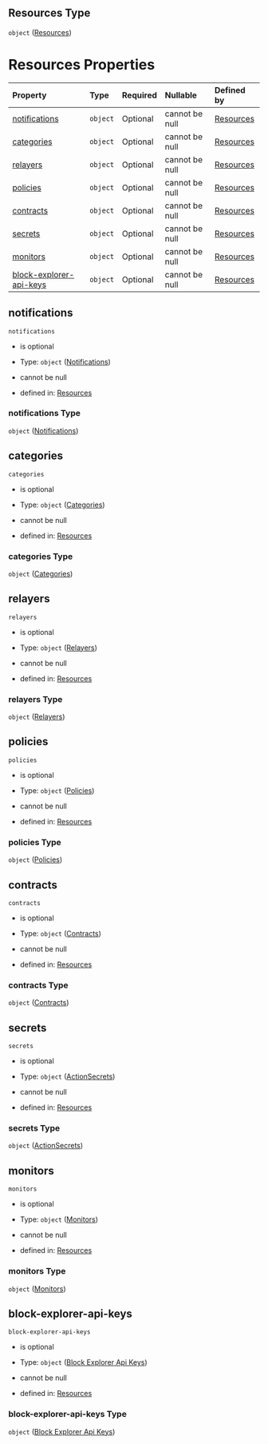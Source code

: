 ## Resources Type

`object` ([Resources](resources-properties-resources.md))

# Resources Properties

| Property                                            | Type     | Required | Nullable       | Defined by                                                                                                                                             |
| :-------------------------------------------------- | :------- | :------- | :------------- | :----------------------------------------------------------------------------------------------------------------------------------------------------- |
| [notifications](#notifications)                     | `object` | Optional | cannot be null | [Resources](resources-properties-resources-properties-notifications.md "#/properties/Resources/properties/notifications")                     |
| [categories](#categories)                           | `object` | Optional | cannot be null | [Resources](resources-properties-resources-properties-categories.md "#/properties/Resources/properties/categories")                           |
| [relayers](#relayers)                               | `object` | Optional | cannot be null | [Resources](resources-properties-resources-properties-relayers.md "#/properties/Resources/properties/relayers")                               |
| [policies](#policies)                               | `object` | Optional | cannot be null | [Resources](resources-properties-resources-properties-policies.md "#/properties/Resources/properties/policies")                               |
| [contracts](#contracts)                             | `object` | Optional | cannot be null | [Resources](resources-properties-resources-properties-contracts.md "#/properties/Resources/properties/contracts")                             |
| [secrets](#secrets)                                 | `object` | Optional | cannot be null | [Resources](resources-properties-resources-properties-actionsecrets.md "#/properties/Resources/properties/secrets")                           |
| [monitors](#monitors)                               | `object` | Optional | cannot be null | [Resources](resources-properties-resources-properties-monitors.md "#/properties/Resources/properties/monitors")                               |
| [block-explorer-api-keys](#block-explorer-api-keys) | `object` | Optional | cannot be null | [Resources](resources-properties-resources-properties-block-explorer-api-keys.md "#/properties/Resources/properties/block-explorer-api-keys") |

## notifications



`notifications`

*   is optional

*   Type: `object` ([Notifications](resources-properties-resources-properties-notifications.md))

*   cannot be null

*   defined in: [Resources](resources-properties-resources-properties-notifications.md "#/properties/Resources/properties/notifications")

### notifications Type

`object` ([Notifications](resources-properties-resources-properties-notifications.md))

## categories



`categories`

*   is optional

*   Type: `object` ([Categories](resources-properties-resources-properties-categories.md))

*   cannot be null

*   defined in: [Resources](resources-properties-resources-properties-categories.md "#/properties/Resources/properties/categories")

### categories Type

`object` ([Categories](resources-properties-resources-properties-categories.md))

## relayers



`relayers`

*   is optional

*   Type: `object` ([Relayers](resources-properties-resources-properties-relayers.md))

*   cannot be null

*   defined in: [Resources](resources-properties-resources-properties-relayers.md "#/properties/Resources/properties/relayers")

### relayers Type

`object` ([Relayers](resources-properties-resources-properties-relayers.md))

## policies



`policies`

*   is optional

*   Type: `object` ([Policies](resources-properties-resources-properties-policies.md))

*   cannot be null

*   defined in: [Resources](resources-properties-resources-properties-policies.md "#/properties/Resources/properties/policies")

### policies Type

`object` ([Policies](resources-properties-resources-properties-policies.md))

## contracts



`contracts`

*   is optional

*   Type: `object` ([Contracts](resources-properties-resources-properties-contracts.md))

*   cannot be null

*   defined in: [Resources](resources-properties-resources-properties-contracts.md "#/properties/Resources/properties/contracts")

### contracts Type

`object` ([Contracts](resources-properties-resources-properties-contracts.md))

## secrets



`secrets`

*   is optional

*   Type: `object` ([ActionSecrets](resources-properties-resources-properties-actionsecrets.md))

*   cannot be null

*   defined in: [Resources](resources-properties-resources-properties-actionsecrets.md "#/properties/Resources/properties/secrets")

### secrets Type

`object` ([ActionSecrets](resources-properties-resources-properties-actionsecrets.md))

## monitors



`monitors`

*   is optional

*   Type: `object` ([Monitors](resources-properties-resources-properties-monitors.md))

*   cannot be null

*   defined in: [Resources](resources-properties-resources-properties-monitors.md "#/properties/Resources/properties/monitors")

### monitors Type

`object` ([Monitors](resources-properties-resources-properties-monitors.md))

## block-explorer-api-keys



`block-explorer-api-keys`

*   is optional

*   Type: `object` ([Block Explorer Api Keys](resources-properties-resources-properties-block-explorer-api-keys.md))

*   cannot be null

*   defined in: [Resources](resources-properties-resources-properties-block-explorer-api-keys.md "#/properties/Resources/properties/block-explorer-api-keys")

### block-explorer-api-keys Type

`object` ([Block Explorer Api Keys](resources-properties-resources-properties-block-explorer-api-keys.md))
